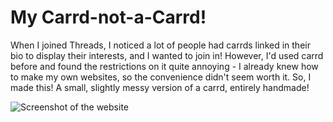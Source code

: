 # My Carrd-not-a-Carrd!
When I joined Threads, I noticed a lot of people had carrds linked in their bio to display their interests, and I wanted to join in! However, I'd used carrd before and found the restrictions on it quite annoying - I already knew how to make my own websites, so the convenience didn't seem worth it. So, I made this! A small, slightly messy version of a carrd, entirely handmade!

![Screenshot of the website](https://baileylockheart.github.io/images/carrd-dupe.png)
